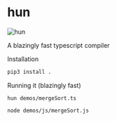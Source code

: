 # hun
![hun]([https://ed48f23436.png](https://github.com/erik-dunteman/hun/blob/main/static/hun.png))

A blazingly fast typescript compiler

Installation
```bash
pip3 install .
```

Running it (blazingly fast)
```
hun demos/mergeSort.ts

node demos/js/mergeSort.js
```

